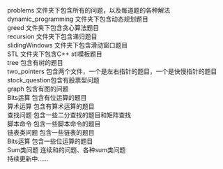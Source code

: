 problems 文件夹下包含所有的问题，以及每道题的各种解法  
dynamic_programming 文件夹下包含动态规划题目  
greed 文件夹下包含贪心算法题目  
recursion 文件夹下包含递归题目  
slidingWindows 文件夹下包含滑动窗口题目  
STL 文件夹下包含C++ stl模板题目  
tree 包含有树的题目  
two_pointers 包含两个文件，一个是左右指针的题目，一个是快慢指针的题目  
stock_question包含有股票型问题  
graph 包含有图的问题   
Bits运算 包含有位运算的题目  
算术运算 包含有算术运算的题目  
查找问题 包含一些二分查找的题目和矩阵查找  
脚本命令 包含一些脚本命令的题目  
链表类问题 包含一些链表的题目  
Bits运算 包含一些位运算的题目  
Sum类问题 连续和的问题、各种sum类问题  
持续更新中......